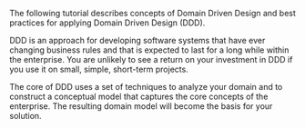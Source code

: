 The following tutorial describes concepts of Domain Driven Design and best practices for applying Domain Driven Design (DDD).

DDD is an approach for developing software systems that have ever changing business rules and that is expected to last for a long while within the enterprise. You are unlikely to see a return on your investment in DDD if you use it on small, simple, short-term projects.

The core of DDD uses a set of techniques to analyze your domain and to construct a conceptual model that captures the core concepts of the enterprise. The resulting domain model will become the basis for your solution.

